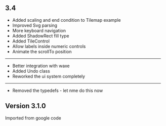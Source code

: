 
3.4
-------------
* Added scaling and end condition to Tilemap example
* Improved Svg parsing
* More keyboard navigation
* Added ShadowRect fill type
* Added TileControl
* Allow labels inside numeric controls
* Animate the scrollTo position

-------------
* Better integration with waxe
* Added Undo class
* Reworked the ui system completely

-------------
* Removed the typedefs - let nme do this now

Version 3.1.0
-------------
Imported from google code

